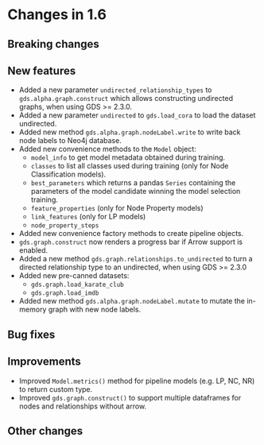 # Changes in 1.6


## Breaking changes


## New features

* Added a new parameter `undirected_relationship_types` to `gds.alpha.graph.construct` which allows constructing undirected graphs, when using GDS >= 2.3.0.
* Added a new parameter `undirected` to `gds.load_cora` to load the dataset undirected.
* Added new method `gds.alpha.graph.nodeLabel.write` to write back node labels to Neo4j database.
* Added new convenience methods to the `Model` object:
  * `model_info` to get model metadata obtained during training.
  * `classes` to list all classes used during training (only for Node Classification models).
  * `best_parameters` which returns a pandas `Series` containing the parameters of the model candidate winning the model selection training.
  * `feature_properties` (only for Node Property models)
  * `link_features` (only for LP models)
  * `node_property_steps`
* Added new convenience factory methods to create pipeline objects.
* `gds.graph.construct` now renders a progress bar if Arrow support is enabled.
* Added a new method `gds.graph.relationships.to_undirected` to turn a directed relationship type to an undirected, when using GDS >= 2.3.0
* Added new pre-canned datasets:
  * `gds.graph.load_karate_club`
  * `gds.graph.load_imdb`
* Added new method `gds.alpha.graph.nodeLabel.mutate` to mutate the in-memory graph with new node labels.


## Bug fixes


## Improvements

* Improved `Model.metrics()` method for pipeline models (e.g. LP, NC, NR) to return custom type.
* Improved `gds.graph.construct()` to support multiple dataframes for nodes and relationships without arrow.

## Other changes
